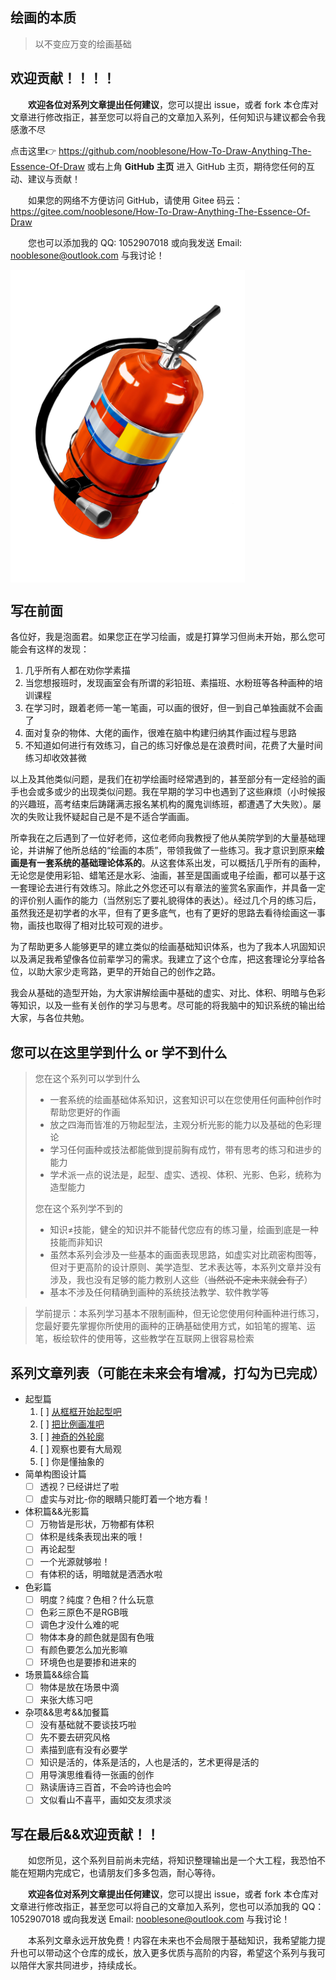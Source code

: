 ## 绘画的本质
> 以不变应万变的绘画基础

## 欢迎贡献！！！！
&emsp;&emsp;**欢迎各位对系列文章提出任何建议**，您可以提出 issue，或者 fork 本仓库对文章进行修改指正，甚至您可以将自己的文章加入系列，任何知识与建议都会令我感激不尽

点击这里👉 https://github.com/nooblesone/How-To-Draw-Anything-The-Essence-Of-Draw 或右上角 **GitHub 主页** 进入 GitHub 主页，期待您任何的互动、建议与贡献！

&emsp;&emsp;如果您的网络不方便访问 GitHub，请使用 Gitee 码云： https://gitee.com/nooblesone/How-To-Draw-Anything-The-Essence-Of-Draw

&emsp;&emsp;您也可以添加我的 QQ: 1052907018 或向我发送 Email: nooblesone@outlook.com 与我讨论！

<!-- ![测试图片](https://draw2all.nooblesone.top/images/test.jpg "测试图片") -->

 <img src="./images/test.jpg" style="object-fit:contain" height = "500" alt="图片名称" align=center />



## 写在前面

各位好，我是泡面君。如果您正在学习绘画，或是打算学习但尚未开始，那么您可能会有这样的发现：
1. 几乎所有人都在劝你学素描
2. 当您想报班时，发现画室会有所谓的彩铅班、素描班、水粉班等各种画种的培训课程
3. 在学习时，跟着老师一笔一笔画，可以画的很好，但一到自己单独画就不会画了
4. 面对复杂的物体、大佬的画作，很难在脑中构建归纳其作画过程与思路
5. 不知道如何进行有效练习，自己的练习好像总是在浪费时间，花费了大量时间练习却收效甚微



以上及其他类似问题，是我们在初学绘画时经常遇到的，甚至部分有一定经验的画手也会或多或少的出现类似问题。我在早期的学习中也遇到了这些麻烦（小时候报的兴趣班，高考结束后踌躇满志报名某机构的魔鬼训练班，都遭遇了大失败）。屡次的失败让我怀疑起自己是不是不适合学画画。

所幸我在之后遇到了一位好老师，这位老师向我教授了他从美院学到的大量基础理论，并讲解了他所总结的“绘画的本质”，带领我做了一些练习。我才意识到原来**绘画是有一套系统的基础理论体系的**。从这套体系出发，可以概括几乎所有的画种，无论您是使用彩铅、蜡笔还是水彩、油画，甚至是国画或电子绘画，都可以基于这一套理论去进行有效练习。除此之外您还可以有章法的鉴赏名家画作，并具备一定的评价别人画作的能力（当然别忘了要礼貌得体的表达）。经过几个月的练习后，虽然我还是初学者的水平，但有了更多底气，也有了更好的思路去看待绘画这一事物，画技也取得了相对比较可观的进步。

为了帮助更多人能够更早的建立类似的绘画基础知识体系，也为了我本人巩固知识以及满足我希望像各位前辈学习的需求。我建立了这个仓库，把这套理论分享给各位，以助大家少走弯路，更早的开始自己的创作之路。

我会从基础的造型开始，为大家讲解绘画中基础的虚实、对比、体积、明暗与色彩等知识，以及一些有关创作的学习与思考。尽可能的将我脑中的知识系统的输出给大家，与各位共勉。

## 您可以在这里学到什么 or 学不到什么
> 您在这个系列可以学到什么
> - 一套系统的绘画基础体系知识，这套知识可以在您使用任何画种创作时帮助您更好的作画
> - 放之四海而皆准的万物起型法，主观分析光影的能力以及基础的色彩理论
> - 学习任何画种或技法都能做到提前胸有成竹，带有思考的练习和进步的能力
> - 学术派一点的说法是，起型、虚实、透视、体积、光影、色彩，统称为造型能力
>
> 您在这个系列学不到的
> - 知识≠技能，健全的知识并不能替代您应有的练习量，绘画到底是一种技能而非知识
> - 虽然本系列会涉及一些基本的画面表现思路，如虚实对比疏密构图等，但对于更高阶的设计原则、美学造型、艺术表达等，本系列文章并没有涉及，我也没有足够的能力教别人这些（~~当然说不定未来就会有了~~）
> - 基本不涉及任何精确到画种的系统技法教学、软件教学等

> 学前提示：本系列学习基本不限制画种，但无论您使用何种画种进行练习，您最好要先掌握你所使用的画种的正确基础使用方式，如铅笔的握笔、运笔，板绘软件的使用等，这些教学在互联网上很容易检索

## 系列文章列表（可能在未来会有增减，打勾为已完成）

- 起型篇
   1. [ ] [从框框开始起型吧](./articles/从框框开始起型吧.md?id=从框框开始起型小白级)
   2. [ ] [把比例画准吧](./articles/把比例画准吧.md?id=把比例画准吧)
   3. [ ] [神奇的外轮廓](./articles/神奇的外轮廓.md?id=神奇的外轮廓)
   4. [ ] 观察也要有大局观
   5. [ ] 你是懂抽象的
- 简单构图设计篇
  - [ ] 透视？已经讲烂了啦
  - [ ] 虚实与对比-你的眼睛只能盯着一个地方看！
- 体积篇&&光影篇
  - [ ] 万物皆是形状，万物都有体积
  - [ ] 体积是线条表现出来的哦！
  - [ ] 再论起型
  - [ ] 一个光源就够啦！
  - [ ] 有体积的话，明暗就是洒洒水啦
- 色彩篇
  - [ ] 明度？纯度？色相？什么玩意
  - [ ] 色彩三原色不是RGB哦
  - [ ] 调色才没什么难的呢
  - [ ] 物体本身的颜色就是固有色哦
  - [ ] 有颜色要怎么加光影嘛
  - [ ] 环境色也是要掺和进来的
- 场景篇&&综合篇
  - [ ] 物体是放在场景中滴
  - [ ] 来张大练习吧
- 杂项&&思考&&加餐篇
  - [ ] 没有基础就不要谈技巧啦
  - [ ] 先不要去研究风格
  - [ ] 素描到底有没有必要学
  - [ ] 知识是活的，体系是活的，人也是活的，艺术更得是活的
  - [ ] 用导演思维看待一张画的创作
  - [ ] 熟读唐诗三百首，不会吟诗也会吟
  - [ ] 文似看山不喜平，画如交友须求淡

## 写在最后&&欢迎贡献！！
&emsp;&emsp;如您所见，这个系列目前尚未完结，将知识整理输出是一个大工程，我恐怕不能在短期内完成它，也请朋友们多多包涵，耐心等待。

&emsp;&emsp;**欢迎各位对系列文章提出任何建议**，您可以提出 issue，或者 fork 本仓库对文章进行修改指正，甚至您可以将自己的文章加入系列，您也可以添加我的 QQ：1052907018 或向我发送 Email: nooblesone@outlook.com 与我讨论！

&emsp;&emsp;本系列文章永远开放免费！内容在未来也不会局限于基础知识，我希望能力提升也可以带动这个仓库的成长，放入更多优质与高阶的内容，希望这个系列与我可以陪伴大家共同进步，持续成长。